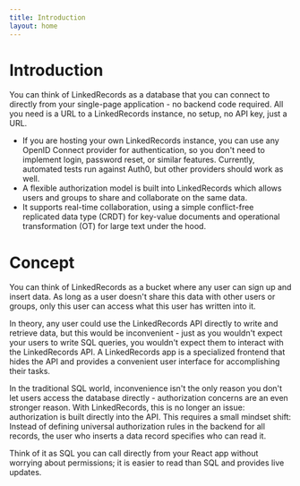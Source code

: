 ```yaml
---
title: Introduction
layout: home
---
```


# Introduction

You can think of LinkedRecords as a database that you can connect to directly from your
single-page application - no backend code required. All you need is a URL to a LinkedRecords
instance, no setup, no API key, just a URL.

- If you are hosting your own LinkedRecords instance, you can use any OpenID Connect
  provider for authentication, so you don't need to implement login, password reset,
  or similar features. Currently, automated tests run against Auth0, but other providers
  should work as well.
- A flexible authorization model is built into LinkedRecords which allows users and groups
  to share and collaborate on the same data.
- It supports real-time collaboration, using a simple conflict-free replicated
  data type (CRDT) for key-value documents and operational transformation (OT)
  for large text under the hood.

# Concept

You can think of LinkedRecords as a bucket where any user can sign up and insert data.
As long as a user doesn't share this data with other users or groups, only this user
can access what this user has written into it.

In theory, any user could use the LinkedRecords API directly to write and retrieve data,
but this would be inconvenient - just as you wouldn't expect your users to write SQL queries,
you wouldn't expect them to interact with the LinkedRecords API. A LinkedRecords app is a
specialized frontend that hides the API and provides a convenient user interface for
accomplishing their tasks.

In the traditional SQL world, inconvenience isn't the only reason you don't let users
access the database directly - authorization concerns are an even stronger reason.
With LinkedRecords, this is no longer an issue: authorization is built directly into
the API. This requires a small mindset shift: Instead of defining universal authorization
rules in the backend for all records, the user who inserts a data record specifies who
can read it.

Think of it as SQL you can call directly from your React app without worrying about
permissions; it is easier to read than SQL and provides live updates.